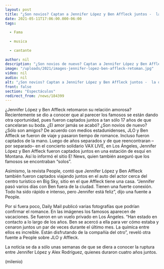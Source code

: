 ```yaml
---
layout: post
title: "¿Son novios? Captan a Jennifer López y Ben Affleck juntos -  la química es increíble"
date: 2021-05-11T17:06:00.000-06:00
tags:
  
  - Fama
  
  - musica
  
  - cantante
  
author: nil
description: "¿Son novios de nuevo? Captan a Jennifer López y Ben Affleck juntos, a 17 años después de se separaran. "
image: "/uploads/2021/images-jennifer-lopez-ben-affleck-retoman.jpg"
video: nil
audio: nil
alt: "¿Son novios? Captan a Jennifer López y Ben Affleck juntos -  la química es increíble"
front: false
section: "Espectáculos"
redirect_from: /news/184399
---
```


¿Jennifer López y Ben Affleck retomaron su relación amorosa? Recientemente se dio a conocer que al parecer los famosos se están dando otra oportunidad, pues fueron captados juntos a tan sólo 17 años de que cancelaran su boda. ¿El amor jamás se acabó? ¿Son novios de nuevo? ¿Sólo son amigos? De acuerdo con medios estadunidenses, JLO y Ben Affleck se fueron de viaje y pasaron tiempo de romance. Incluso fueron captados de la mano. Luego de años separados y de que reencontraran –por separado– en el concierto solidario VAX LIVE, en Los Ángeles, Jennifer López y Ben Affleck fueron captados juntos en una estación de esquí en Montana. Así lo informó el sitio E! News, quien también aseguró que los famosos se encontraban “solos”. 

Asimismo, la revista People, contó que Jennifer López y Ben Affleck también fueron captados viajando juntos en el auto del actor cerca del centro turístico en Big Sky, sitio en el que Affleck tiene una casa. “Jennifer pasó varios días con Ben fuera de la ciudad. Tienen una fuerte conexión. Todo ha sido rápido e intenso, pero Jennifer está feliz”, dijo una fuente a People. 

Por si fuera poco, Daily Mail publicó varias fotografías que podrían confirmar el romance. En las imágenes los famosos aparecen de vacaciones. Se fueron en un vuelo privado en Los Ángeles. “Han estado en contacto a lo largo de los años. Ben se acercó a ella para ver cómo estaba y cenaron juntos un par de veces durante el último mes. La química entre ellos es increíble. Están disfrutando de la compañía del otro”, reveló otra fuente a People sobre JLO y Affleck. 

La noticia se da a sólo unas semanas de que se diera a conocer la ruptura entre Jennifer López y Alex Rodríguez, quienes duraron cuatro años juntos. 

(milenio)
